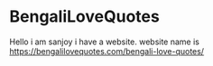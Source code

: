 # BengaliLoveQuotes
Hello i am sanjoy i have a website. website name is https://bengalilovequotes.com/bengali-love-quotes/

